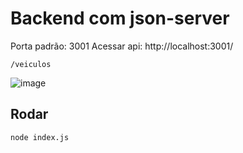 # Backend com json-server  

Porta padrão: 3001
Acessar api: http://localhost:3001/

`/veiculos`

![image](https://user-images.githubusercontent.com/30128774/211447050-57aeafa4-f6ca-4c9d-bc9d-5d588bf776e6.png)


## Rodar
```sh
node index.js
```
